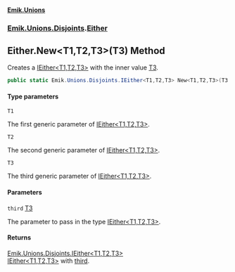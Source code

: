 #### [Emik.Unions](index.md 'index')
### [Emik.Unions.Disjoints](Emik.Unions.Disjoints.md 'Emik.Unions.Disjoints').[Either](Either.md 'Emik.Unions.Disjoints.Either')

## Either.New<T1,T2,T3>(T3) Method

Creates a [IEither&lt;T1,T2,T3&gt;](IEither{T1,T2,T3}.md 'Emik.Unions.Disjoints.IEither<T1,T2,T3>') with the inner value [T3](Either.New{T1,T2,T3}(T3).md#Emik.Unions.Disjoints.Either.New_T1,T2,T3_(T3).T3 'Emik.Unions.Disjoints.Either.New<T1,T2,T3>(T3).T3').

```csharp
public static Emik.Unions.Disjoints.IEither<T1,T2,T3> New<T1,T2,T3>(T3 third);
```
#### Type parameters

<a name='Emik.Unions.Disjoints.Either.New_T1,T2,T3_(T3).T1'></a>

`T1`

The first generic parameter of [IEither&lt;T1,T2,T3&gt;](IEither{T1,T2,T3}.md 'Emik.Unions.Disjoints.IEither<T1,T2,T3>').

<a name='Emik.Unions.Disjoints.Either.New_T1,T2,T3_(T3).T2'></a>

`T2`

The second generic parameter of [IEither&lt;T1,T2,T3&gt;](IEither{T1,T2,T3}.md 'Emik.Unions.Disjoints.IEither<T1,T2,T3>').

<a name='Emik.Unions.Disjoints.Either.New_T1,T2,T3_(T3).T3'></a>

`T3`

The third generic parameter of [IEither&lt;T1,T2,T3&gt;](IEither{T1,T2,T3}.md 'Emik.Unions.Disjoints.IEither<T1,T2,T3>').
#### Parameters

<a name='Emik.Unions.Disjoints.Either.New_T1,T2,T3_(T3).third'></a>

`third` [T3](Either.New{T1,T2,T3}(T3).md#Emik.Unions.Disjoints.Either.New_T1,T2,T3_(T3).T3 'Emik.Unions.Disjoints.Either.New<T1,T2,T3>(T3).T3')

The parameter to pass in the type [IEither&lt;T1,T2,T3&gt;](IEither{T1,T2,T3}.md 'Emik.Unions.Disjoints.IEither<T1,T2,T3>').

#### Returns
[Emik.Unions.Disjoints.IEither&lt;](IEither{T1,T2,T3}.md 'Emik.Unions.Disjoints.IEither<T1,T2,T3>')[T1](Either.New{T1,T2,T3}(T3).md#Emik.Unions.Disjoints.Either.New_T1,T2,T3_(T3).T1 'Emik.Unions.Disjoints.Either.New<T1,T2,T3>(T3).T1')[,](IEither{T1,T2,T3}.md 'Emik.Unions.Disjoints.IEither<T1,T2,T3>')[T2](Either.New{T1,T2,T3}(T3).md#Emik.Unions.Disjoints.Either.New_T1,T2,T3_(T3).T2 'Emik.Unions.Disjoints.Either.New<T1,T2,T3>(T3).T2')[,](IEither{T1,T2,T3}.md 'Emik.Unions.Disjoints.IEither<T1,T2,T3>')[T3](Either.New{T1,T2,T3}(T3).md#Emik.Unions.Disjoints.Either.New_T1,T2,T3_(T3).T3 'Emik.Unions.Disjoints.Either.New<T1,T2,T3>(T3).T3')[&gt;](IEither{T1,T2,T3}.md 'Emik.Unions.Disjoints.IEither<T1,T2,T3>')  
[IEither&lt;T1,T2,T3&gt;](IEither{T1,T2,T3}.md 'Emik.Unions.Disjoints.IEither<T1,T2,T3>') with [third](Either.New{T1,T2,T3}(T3).md#Emik.Unions.Disjoints.Either.New_T1,T2,T3_(T3).third 'Emik.Unions.Disjoints.Either.New<T1,T2,T3>(T3).third').